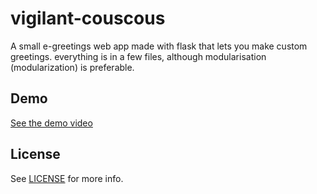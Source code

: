 # vigilant-couscous

A small e-greetings web app made with flask that lets you make custom greetings.
everything is in a few files, although modularisation (modularization) is preferable.

## Demo

[See the demo video](demo.mp4)

## License

See [LICENSE](LICENSE) for more info.


